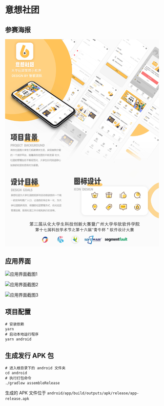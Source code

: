 # 意想社团

## 参赛海报

![参赛海报](./img/poster.jpg)

## 应用界面

![应用界面截图1](./img/screenshoot1.jpeg)

![应用界面截图2](./img/screenshoot2.jpeg)

![应用界面截图3](./img/screenshoot3.jpeg)

## 项目配置

```
# 安装依赖
yarn
# 启动本地运行程序
yarn android
```

## 生成发行 APK 包

```
# 进入根目录下的 android 文件夹
cd android
# 执行打包命令
./gradlew assembleRelease
```

生成的 APK 文件位于 `android/app/build/outputs/apk/release/app-release.apk`
